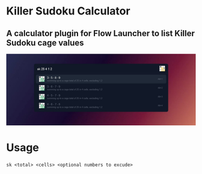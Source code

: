 # Killer Sudoku Calculator
## A calculator plugin for Flow Launcher to list Killer Sudoku cage values

![alt text](https://raw.githubusercontent.com/alexdeloy/Flow.Plugin.SudokuKillerCalc/master/.assets/screenshot.jpg)

# Usage

`sk <total> <cells> <optional numbers to excude>`